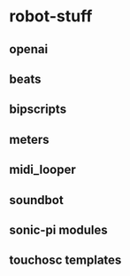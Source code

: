 # robot-stuff

## openai

## beats

## bipscripts

## meters

## midi_looper

## soundbot

## sonic-pi modules

## touchosc templates



